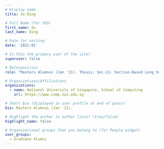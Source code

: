 ```yaml
---
# Display name
title: Xu Ding

# Full Name (for SEO) 
first_name: Xu
last_name: Ding

# Date for sorting
date: '2021-01'

# Is this the primary user of the site?
superuser: false

# Role/position
role: "Masters Alumnus (Jan '21). Thesis: Sec-LS: Section-Based Long Summarization for Scientific Documents."

# Organizations/Affiliations
organizations:
  - name: National University of Singapore, School of Computing
    url: https://www.comp.nus.edu.sg

# Short bio (displayed in user profile at end of posts)
bio: Masters Alumnus (Jan '21). 

# Highlight the author in author lists? (true/false)
highlight_name: false

# Organizational groups that you belong to (for People widget)
user_groups:
  - Graduate Alumni
---
```

